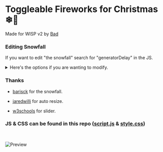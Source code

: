 # Toggleable Fireworks for Christmas ❄🎄

Made for WISP v2 by [Bad](https://bad.is-having.fun)

### Editing Snowfall
If you want to edit "the snowfall" search for "generatorDelay" in the JS.
<details>
<summary>Here's the options if you are wanting to modify.</summary>
  
> generatorDelay : in ms<br />
> speed : speed<br />
> x_axis_rate : x axis mobility<br />
> weight : snow flake weight<br />
> size : snow flake size<br />
> z_axis_rate : z axis mobility<br />
> color : b for brightness, a for alpha<br />
> wind : value's sign determines wind direction.<br />

</details>

### Thanks 
+ [barisck](https://codepen.io/barisck/pen/yLaOjOY) for the snowfall.
- [jaredwilli](https://jsfiddle.net/jaredwilli/qFuDr) for auto resize.
+ [w3schools](https://www.w3schools.com/howto/howto_css_switch.asp) for slider.


### JS & CSS can be found in this repo ([script.js](/script.js) & [style.css](/style.css))

<br />

![Preview](https://user-images.githubusercontent.com/87938689/214629959-3fba99ba-33e0-414a-ab42-d88c2fced6d4.gif)
